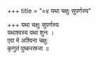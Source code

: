 +++
title = "०४ यथा चक्षुः सुपर्णस्य"

+++
यथा चक्षुः सुपर्णस्य  
यथाश्वस्य यथा शुनः ।  
एवा मे अश्विना चक्षुः  
कृणुतं पुष्करस्रजा ॥